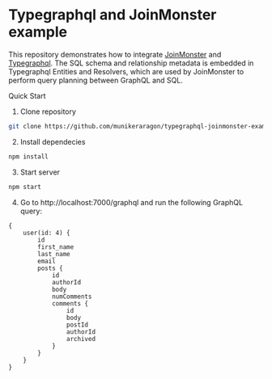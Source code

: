 # Typegraphql and JoinMonster example

This repository demonstrates how to integrate [JoinMonster](https://dev.to/) and [Typegraphql](https://typegraphql). The SQL schema and relationship metadata is embedded in Typegraphql Entities and Resolvers, which are used by JoinMonster to perform query planning between GraphQL and SQL.

Quick Start

1. Clone repository

```sh
git clone https://github.com/munikeraragon/typegraphql-joinmonster-example.git
```

2. Install dependecies

```sh
npm install
```

3. Start server

```sh
npm start
```

4. Go to http://localhost:7000/graphql and run the following GraphQL query:

```gql
{
    user(id: 4) {
        id
        first_name
        last_name
        email
        posts {
            id
            authorId
            body
            numComments
            comments {
                id
                body
                postId
                authorId
                archived
            }
        }
    }
}
```
